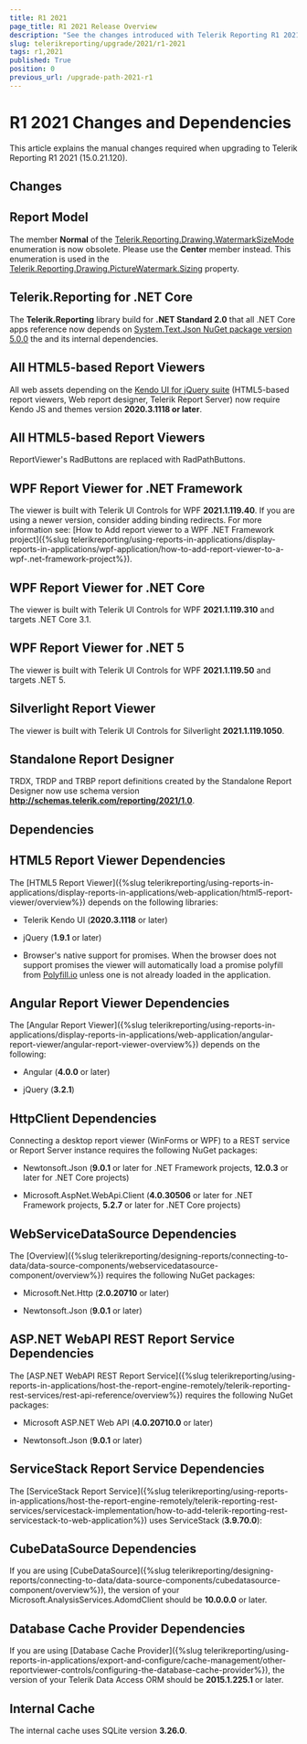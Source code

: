 ```yaml
---
title: R1 2021
page_title: R1 2021 Release Overview 
description: "See the changes introduced with Telerik Reporting R1 2021 that should be considered before upgrading, and the 3rd party products & packages this version depends on."
slug: telerikreporting/upgrade/2021/r1-2021
tags: r1,2021
published: True
position: 0
previous_url: /upgrade-path-2021-r1
---
```


# R1 2021 Changes and Dependencies

This article explains the manual changes required when upgrading to Telerik Reporting R1 2021 (15.0.21.120).

## Changes

## Report Model

The member __Normal__ of the [Telerik.Reporting.Drawing.WatermarkSizeMode](/reporting/api/Telerik.Reporting.Drawing.WatermarkSizeMode) enumeration is now obsolete. Please use the __Center__ member instead. This enumeration is used in the [Telerik.Reporting.Drawing.PictureWatermark.Sizing](/reporting/api/Telerik.Reporting.Drawing.PictureWatermark#Telerik_Reporting_Drawing_PictureWatermark_Sizing) property. 

## Telerik.Reporting for .NET Core

The __Telerik.Reporting__ library build for __.NET Standard 2.0__ that all .NET Core apps reference now depends on [System.Text.Json NuGet package version 5.0.0](https://www.nuget.org/packages/System.Text.Json/5.0.0) the  and its internal dependencies. 

## All HTML5-based Report Viewers

All web assets depending on the [Kendo UI for jQuery suite](https://www.telerik.com/kendo-ui) (HTML5-based report viewers, Web report designer, Telerik Report Server) now require Kendo JS and themes version __2020.3.1118 or later__. 

## All HTML5-based Report Viewers

ReportViewer's RadButtons are replaced with RadPathButtons. 

## WPF Report Viewer for .NET Framework

The viewer is built with Telerik UI Controls for WPF __2021.1.119.40__. If you are using a newer version, consider adding binding redirects. For more information see: [How to Add report viewer to a WPF .NET Framework project]({%slug telerikreporting/using-reports-in-applications/display-reports-in-applications/wpf-application/how-to-add-report-viewer-to-a-wpf-.net-framework-project%}).

## WPF Report Viewer for .NET Core

The viewer is built with Telerik UI Controls for WPF __2021.1.119.310__ and targets .NET Core 3.1. 

## WPF Report Viewer for .NET 5

The viewer is built with Telerik UI Controls for WPF __2021.1.119.50__ and targets .NET 5. 

## Silverlight Report Viewer

The viewer is built with Telerik UI Controls for Silverlight __2021.1.119.1050__. 

## Standalone Report Designer

TRDX, TRDP and TRBP report definitions created by the Standalone Report Designer now use schema version __http://schemas.telerik.com/reporting/2021/1.0__. 

## Dependencies

## HTML5 Report Viewer Dependencies

The [HTML5 Report Viewer]({%slug telerikreporting/using-reports-in-applications/display-reports-in-applications/web-application/html5-report-viewer/overview%}) depends on the following libraries: 

* Telerik Kendo UI (__2020.3.1118__ or later) 

* jQuery (__1.9.1__ or later) 

* Browser's native support for promises. When the browser does not support promises the viewer will automatically load a promise polyfill from [Polyfill.io](https://polyfill.io) unless one is not already loaded in the application. 

## Angular Report Viewer Dependencies

 The [Angular Report Viewer]({%slug telerikreporting/using-reports-in-applications/display-reports-in-applications/web-application/angular-report-viewer/angular-report-viewer-overview%}) depends on the following:  

* Angular (__4.0.0__ or later) 

* jQuery (__3.2.1__) 

## HttpClient Dependencies

Connecting a desktop report viewer (WinForms or WPF) to a REST service or Report Server instance requires the following NuGet packages: 

* Newtonsoft.Json (__9.0.1__ or later for .NET Framework projects, __12.0.3__ or later for .NET Core projects) 

* Microsoft.AspNet.WebApi.Client (__4.0.30506__ or later for .NET Framework projects, __5.2.7__ or later for .NET Core projects) 

## WebServiceDataSource Dependencies

The [Overview]({%slug telerikreporting/designing-reports/connecting-to-data/data-source-components/webservicedatasource-component/overview%}) requires the following NuGet packages: 

* Microsoft.Net.Http (__2.0.20710__ or later) 

* Newtonsoft.Json (__9.0.1__ or later) 

## ASP.NET WebAPI REST Report Service Dependencies

The [ASP.NET WebAPI REST Report Service]({%slug telerikreporting/using-reports-in-applications/host-the-report-engine-remotely/telerik-reporting-rest-services/rest-api-reference/overview%}) requires the following NuGet packages: 

* Microsoft ASP.NET Web API (__4.0.20710.0__ or later) 

* Newtonsoft.Json (__9.0.1__ or later) 

## ServiceStack Report Service Dependencies

The [ServiceStack Report Service]({%slug telerikreporting/using-reports-in-applications/host-the-report-engine-remotely/telerik-reporting-rest-services/servicestack-implementation/how-to-add-telerik-reporting-rest-servicestack-to-web-application%}) uses ServiceStack (__3.9.70.0__): 

## CubeDataSource Dependencies

If you are using [CubeDataSource]({%slug telerikreporting/designing-reports/connecting-to-data/data-source-components/cubedatasource-component/overview%}), the version of your Microsoft.AnalysisServices.AdomdClient should be __10.0.0.0__ or later. 

## Database Cache Provider Dependencies

If you are using [Database Cache Provider]({%slug telerikreporting/using-reports-in-applications/export-and-configure/cache-management/other-reportviewer-controls/configuring-the-database-cache-provider%}), the version of your Telerik Data Access ORM should be __2015.1.225.1__ or later. 

## Internal Cache

The internal cache uses SQLite version __3.26.0__.
